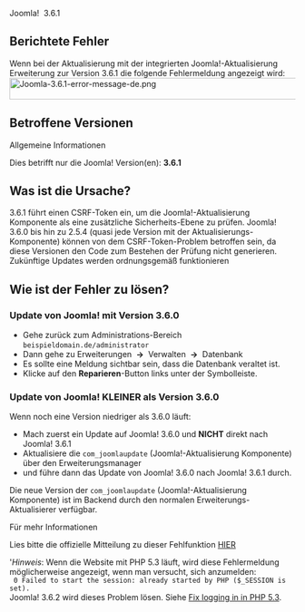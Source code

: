 <!-- Filename: J3.x:Update_fails_with_an_error_message / Display title: Update schlägt mit einer Fehlermeldung fehl -->

Joomla!  3.6.1

## Berichtete Fehler

Wenn bei der Aktualisierung mit der integrierten Joomla!-Aktualisierung
Erweiterung zur Version 3.6.1 die folgende Fehlermeldung angezeigt wird:
<img
src="https://docs.joomla.org/images/3/3f/Joomla-3.6.1-error-message-de.png"
decoding="async" data-file-width="800" data-file-height="38" width="800"
height="38" alt="Joomla-3.6.1-error-message-de.png" />

## Betroffene Versionen

Allgemeine Informationen

Dies betrifft nur die Joomla! Version(en): **3.6.1**

## Was ist die Ursache?

3.6.1 führt einen CSRF-Token ein, um die Joomla!-Aktualisierung
Komponente als eine zusätzliche Sicherheits-Ebene zu prüfen. Joomla!
3.6.0 bis hin zu 2.5.4 (quasi jede Version mit der
Aktualisierungs-Komponente) können von dem CSRF-Token-Problem betroffen
sein, da diese Versionen den Code zum Bestehen der Prüfung nicht
generieren. Zukünftige Updates werden ordnungsgemäß funktionieren

## Wie ist der Fehler zu lösen?

### Update von Joomla! mit Version 3.6.0

- Gehe zurück zum Administrations-Bereich
  `beispieldomain.de/administrator`
- Dann gehe zu Erweiterungen  **→**  Verwalten  **→**  Datenbank
- Es sollte eine Meldung sichtbar sein, dass die Datenbank veraltet ist.
- Klicke auf den **Reparieren**-Button links unter der Symbolleiste.

### Update von Joomla! KLEINER als Version 3.6.0

Wenn noch eine Version niedriger als 3.6.0 läuft:  

- Mach zuerst ein Update auf Joomla! 3.6.0 und **NICHT** direkt nach
  Joomla! 3.6.1  
- Aktualisiere die `com_joomlaupdate` (Joomla!-Aktualisierung
  Komponente) über den Erweiterungsmanager  
- und führe dann das Update von Joomla! 3.6.0 nach Joomla! 3.6.1 durch.

Die neue Version der `com_joomlaupdate` (Joomla!-Aktualisierung
Komponente) ist im Backend durch den normalen Erweiterungs-Aktualisierer
verfügbar.

Für mehr Informationen

Lies bitte die offizielle Mitteilung zu dieser Fehlfunktion <a
href="https://www.joomla.org/announcements/release-news/5666-the-joomla-3-6-1-update.html"
class="external text" target="_blank" rel="noreferrer noopener">HIER</a>

'*Hinweis*: Wenn die Website mit PHP 5.3 läuft, wird diese Fehlermeldung
möglicherweise angezeigt, wenn man versucht, sich anzumelden:  
` 0 Failed to start the session: already started by PHP ($_SESSION is set).`  
Joomla! 3.6.2 wird dieses Problem lösen. Siehe
<a href="https://github.com/joomla/joomla-cms/pull/11430"
class="external text" target="_blank"
rel="nofollow noreferrer noopener">Fix logging in in PHP 5.3</a>.

